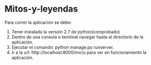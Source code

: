 # Mitos-y-leyendas
Para correr la aplicación se debe:
1) Tener instalada la versión 2.7 de python(comprobado)
1) Dentro de una consola o terminal navegar hasta el directorio de la aplicación.
2) Ejecutar el comando: python manage.py runserver.
3) Ir a la url: http://localhost:8000/inicio para ver en funcionamiento la aplicación.

